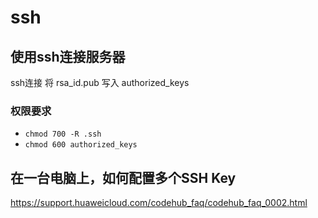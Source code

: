 # ssh

## 使用ssh连接服务器

ssh连接 将 rsa_id.pub 写入 authorized_keys

### 权限要求

- `chmod 700 -R .ssh`
- `chmod 600 authorized_keys`

## 在一台电脑上，如何配置多个SSH Key

<https://support.huaweicloud.com/codehub_faq/codehub_faq_0002.html>
